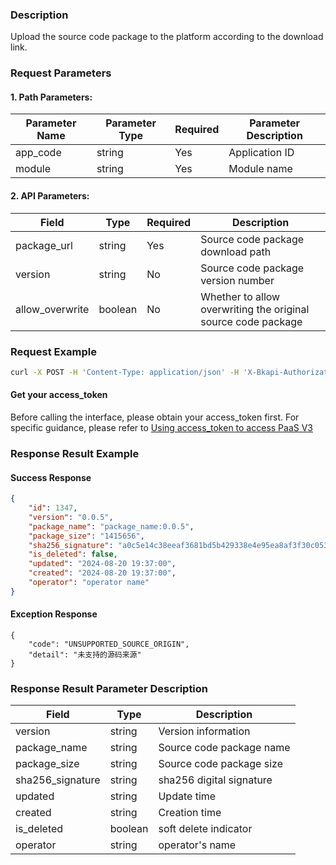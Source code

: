 ### Description
Upload the source code package to the platform according to the download link.


### Request Parameters

#### 1. Path Parameters:

| Parameter Name | Parameter Type | Required | Parameter Description |
| -------------- | -------------- | -------- | --------------------- |
| app_code       | string         | Yes      | Application ID        |
| module         | string         | Yes      | Module name           |

#### 2. API Parameters:

| Field           | Type    | Required | Description                 |
| --------------- | ------- | -------- | --------------------------- |
| package_url     | string  | Yes      | Source code package download path |
| version         | string  | No       | Source code package version number |
| allow_overwrite | boolean | No       | Whether to allow overwriting the original source code package |

### Request Example
```bash
curl -X POST -H 'Content-Type: application/json' -H 'X-Bkapi-Authorization: {"bk_app_code": "apigw-api-test", "bk_app_secret": "***", "bk_ticket": "***"}' -d '{ "package_url": "https://example.com/generic/example.tar.gz", "version": "0.0.5" }' --insecure https://paas.example.apigw.o.woav3..com/stag/bkapps/applications/app_code/modules/default/source_package/link/
```

#### Get your access_token
Before calling the interface, please obtain your access_token first. For specific guidance, please refer to [Using access_token to access PaaS V3](https://bk.tencent.com/docs/markdown/PaaS3.0/topics/paas/access_token)

### Response Result Example
#### Success Response
```json
{
    "id": 1347,
    "version": "0.0.5",
    "package_name": "package_name:0.0.5",
    "package_size": "1415656",
    "sha256_signature": "a0c5e14c38eeaf3681bd5b429338e4e95ea8af3f30c05348a1479cfcf1cdf4d1",
    "is_deleted": false,
    "updated": "2024-08-20 19:37:00",
    "created": "2024-08-20 19:37:00",
    "operator": "operator name"
}
```

#### Exception Response
```
{
    "code": "UNSUPPORTED_SOURCE_ORIGIN",
    "detail": "未支持的源码来源"
}
```

### Response Result Parameter Description

| Field             | Type   | Description       |
| ----------------- | ------ | ----------------- |
| version           | string | Version information |
| package_name      | string | Source code package name |
| package_size      | string | Source code package size |
| sha256_signature  | string | sha256 digital signature |
| updated           | string | Update time       |
| created           | string | Creation time     |
| is_deleted        | boolean | soft delete indicator |
| operator          | string | operator's name |